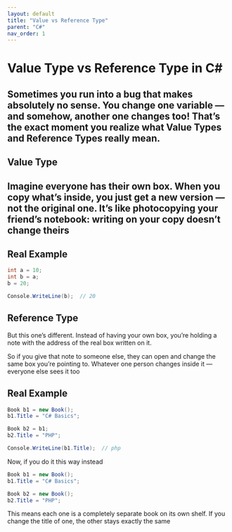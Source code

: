 ```yaml
---
layout: default
title: "Value vs Reference Type"
parent: "C#"
nav_order: 1
---
```


# Value Type vs Reference Type in C#

Sometimes you run into a bug that makes absolutely no sense.
You change one variable — and somehow, another one changes too!
That’s the exact moment you realize what Value Types and Reference Types really mean.
---

## Value Type

Imagine everyone has their own box.
When you copy what’s inside, you just get a new version — not the original one.
It’s like photocopying your friend’s notebook: writing on your copy doesn’t change theirs
---

## Real Example

```csharp
int a = 10;
int b = a;
b = 20;

Console.WriteLine(b);  // 20

```

## Reference Type

But this one’s different.
Instead of having your own box, you’re holding a note with the address of the real box written on it.

So if you give that note to someone else, they can open and change the same box you’re pointing to.
Whatever one person changes inside it — everyone else sees it too


## Real Example

```csharp
Book b1 = new Book();
b1.Title = "C# Basics";

Book b2 = b1;
b2.Title = "PHP";

Console.WriteLine(b1.Title);  // php
```
Now, if you do it this way instead

```csharp
Book b1 = new Book();
b1.Title = "C# Basics";

Book b2 = new Book();
b2.Title = "PHP";
```
This means each one is a completely separate book on its own shelf.
If you change the title of one, the other stays exactly the same
